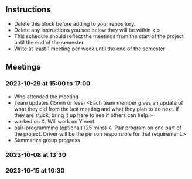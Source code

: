 ## Instructions
- Delete this block before adding to your repository.
- Delete any instructions you see below they will be within < >
- This schedule should reflect the meetings from the start of the project until the end of the semester.
- Write at least 1 meeting per week until the end of the semester

## Meetings
### 2023-10-29 at 15:00 to 17:00
- Who attended the meeting
- Team updates (15min or less)
<Each team member gives an update of what they did from the last meeting and what
they plan to do next. If they are stuck, bring it up here to see if others can
help.>
- <name> worked on X. Will work on Y next.
- pair-programming (optional) (25 mins)
<- Pair program on one part of the project. Driver will be the person responsible
for that requirement.>
- Summarize group progress

### 2023-10-08 at 13:30
<meeting template would go here>
<only fill in template once you had the meeting>
<see example on the last date>
<use date format YYYY-MM-DD at HH:MM>

### 2023-10-15 at 10:30
<meeting template would go here>
<only fill in template once you had the meeting>

